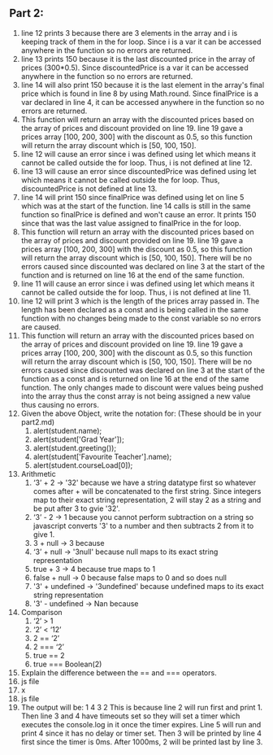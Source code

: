 ## Part 2:
1. line 12 prints 3 because there are 3 elements in the array and i is keeping track of them in the for loop. Since i is a var it can be accessed anywhere in the function so no errors are returned.
2. line 13 prints 150 because it is the last discounted price in the array of prices (300*0.5). Since discountedPrice is a var it can be accessed anywhere in the function so no errors are returned.
3. line 14 will also print 150 because it is the last element in the array's final price which is found in line 8 by using Math.round. Since finalPrice is a var declared in line 4, it can be accessed anywhere in the function so no errors are returned.
4. This function will return an array with the discounted prices based on the array of prices and discount provided on line 19. line 19 gave a prices array [100, 200, 300] with the discount as 0.5, so this function will return the array discount which is [50, 100, 150].
5. line 12 will cause an error since i was defined using let which means it cannot be called outside the for loop. Thus, i is not defined at line 12.
6. line 13 will cause an error since discountedPrice was defined using let which means it cannot be called outside the for loop. Thus, discountedPrice is not defined at line 13.
7. line 14 will print 150 since finalPrice was defined using let on line 5 which was at the start of the function. line 14 calls is still in the same function so finalPrice is defined and won't cause an error. It prints 150 since that was the last value assigned to finalPrice in the for loop.
8. This function will return an array with the discounted prices based on the array of prices and discount provided on line 19. line 19 gave a prices array [100, 200, 300] with the discount as 0.5, so this function will return the array discount which is [50, 100, 150]. There will be no errors caused since discounted was declared on line 3 at the start of the function and is returned on line 16 at the end of the same function.
9. line 11 will cause an error since i was defined using let which means it cannot be called outside the for loop. Thus, i is not defined at line 11.
10. line 12 will print 3 which is the length of the prices array passed in. The length has been declared as a const and is being called in the same function with no changes being made to the const variable so no errors are caused.
11. This function will return an array with the discounted prices based on the array of prices and discount provided on line 19. line 19 gave a prices array [100, 200, 300] with the discount as 0.5, so this function will return the array discount which is [50, 100, 150]. There will be no errors caused since discounted was declared on line 3 at the start of the function as a const and is returned on line 16 at the end of the same function. The only changes made to discount were values being pushed into the array thus the const array is not being assigned a new value thus causing no errors.
12. Given the above Object, write the notation for:  (These should be in your part2.md)
    1. alert(student.name);
    2. alert(student['Grad Year']);
    3. alert(student.greeting());
    4. alert(student['Favourite Teacher'].name);
    5. alert(student.courseLoad[0]);
13. Arithmetic
    1.  ‘3’ + 2 -> '32' because we have a string datatype first so whatever comes after + will be concatenated to the first string. Since integers map to their exact string representation, 2 will stay 2 as a string and be put after 3 to gvie '32'.
    2.  ‘3’ - 2 -> 1 because you cannot perform subtraction on a string so javascript converts '3' to a number and then subtracts 2 from it to give 1.
    3.  3 + null -> 3 because 
    4.  ‘3’ + null -> '3null' because null maps to its exact string representation
    5.  true + 3 -> 4 because true maps to 1
    6.  false + null -> 0 because false maps to 0 and so does null
    7.  '3' + undefined -> '3undefined' because undefined maps to its exact string representation
    8.  '3' - undefined -> Nan because
14. Comparison 
    1.  ‘2’ > 1
    2.  ‘2’ < ‘12’
    3.  2 == ‘2’
    4.  2 === ‘2’
    5.  true == 2
    6.  true === Boolean(2)
15. Explain the difference between the == and === operators.
16. js file
17. x
18. js file
19. The output will be:
1
4
3
2
This is because line 2 will run first and print 1. Then line 3 and 4 have timeouts set so they will set a timer which executes the console.log in it once the timer expires. Line 5 will run and print 4 since it has no delay or timer set. Then 3 will be printed by line 4 first since the timer is 0ms. After 1000ms, 2 will be printed last by line 3.